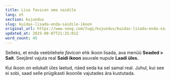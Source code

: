 ```yaml
---
title: Lisa favicon oma saidile
lang: et
section: kujundus
slug: kuidas-lisada-enda-saidile-ikoon
original_url: https://www.voog.com/tugi/kujundus/kuidas-lisada-enda-saidile-ikoon
updated_at: 2025-08-07T21:25:01Z
word_count: 45
---
```

Selleks, et enda veebilehele *favicon* ehk ikoon lisada, ava menüü **Seaded > Sait**. Seejärel vajuta real **Saidi ikoon** asuvale nupule **Laadi üles.**

Kui ikoon on edukalt üles laetud, näed seda ka sel samal real. Juhul, kui see ei sobi, saad selle prügikasti ikoonile vajutades ära kustutada.
